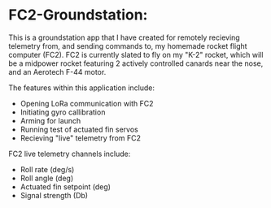 # FC2-Groundstation:
This is a groundstation app that I have created for remotely recieving telemetry from, and sending commands to, my homemade rocket flight computer (FC2). FC2 is currently 
slated to fly on my "K-2" rocket, which will be a midpower rocket featuring 2 actively controlled canards near the nose, and an Aerotech F-44 motor.

The features within this application include:
- Opening LoRa communication with FC2
- Initiating gyro callibration
- Arming for launch
- Running test of actuated fin servos
- Recieving "live" telemetry from FC2

FC2 live telemetry channels include:
- Roll rate (deg/s)
- Roll angle (deg)
- Actuated fin setpoint (deg)
- Signal strength (Db)
